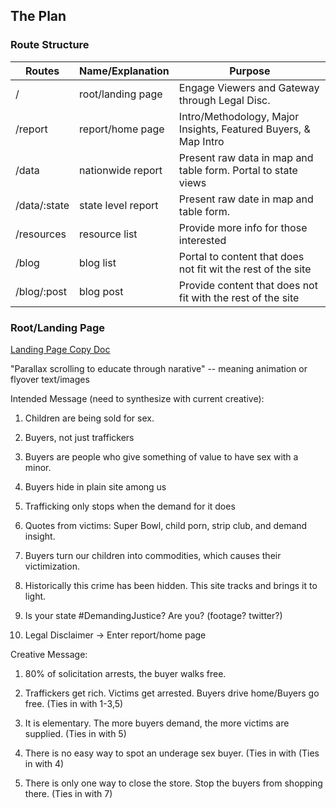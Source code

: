 ## The Plan

### Route Structure
| Routes						| Name/Explanation				| Purpose |
|-------------------|-------------------------|---------|
| /									| root/landing page				| Engage Viewers and Gateway through Legal Disc. |
| /report						| report/home page				| Intro/Methodology, Major Insights, Featured Buyers, & Map Intro |
| /data							| nationwide report				| Present raw data in map and table form. Portal to state views |
| /data/:state			| state level report			| Present raw date in map and table form. |
| /resources				| resource list						| Provide more info for those interested |
| /blog							| blog list								| Portal to content that does not fit wit the rest of the site |
| /blog/:post				| blog post								| Provide content that does not fit with the rest of the site |


### Root/Landing Page
[Landing Page Copy Doc](https://www.dropbox.com/sh/5r0jz326jestk27/AAA4LwC_w3rt71NNSTe24Dkla/Landing%20Page/Landing%20page%20copy%20%282%29_SV.docx)

"Parallax scrolling to educate through narative" -- meaning animation or flyover text/images


Intended Message (need to synthesize with current creative):

1. Children are being sold for sex.

2. Buyers, not just traffickers

3. Buyers are people who give something of value to have sex with a minor.

4. Buyers hide in plain site among us

5. Trafficking only stops when the demand for it does

6. Quotes from victims:
		Super Bowl, child porn, strip club, and demand insight.

7. Buyers turn our children into commodities, which causes their victimization.

8. Historically this crime has been hidden. This site tracks and brings it to light.

9. Is your state #DemandingJustice? Are you? (footage? twitter?)

10. Legal Disclaimer -> Enter report/home page


Creative Message:

1. 80% of solicitation arrests, the buyer walks free.

2. Traffickers get rich. Victims get arrested. Buyers drive home/Buyers go free. (Ties in with 1-3,5)

3. It is elementary. The more buyers demand, the more victims are supplied. (Ties in with 5)

4. There is no easy way to spot an underage sex buyer. (Ties in with (Ties in with 4)

5. There is only one way to close the store. Stop the buyers from shopping there. (Ties in with 7)
